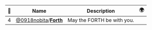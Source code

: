|:star2: | Name | Description | 🌍|
|---|---|---|---|
|4|[@0918nobita](https://github.com/0918nobita)/[**Forth**](https://github.com/0918nobita/Forth)|May the FORTH be with you.||

